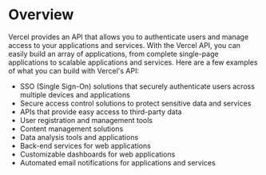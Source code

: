 # Overview

 Vercel provides an API that allows you to authenticate users and manage access
 to your applications and services. With the Vercel API, you can easily build
 an array of applications, from complete single-page applications to scalable
 applications and services. Here are a few examples of what you can build with
 Vercel's API:

- SSO (Single Sign-On) solutions that securely authenticate users across
  multiple devices and applications
- Secure access control solutions to protect sensitive data and services
- APIs that provide easy access to third-party data
- User registration and management tools
- Content management solutions
- Data analysis tools and applications
- Back-end services for web applications
- Customizable dashboards for web applications
- Automated email notifications for applications and services

